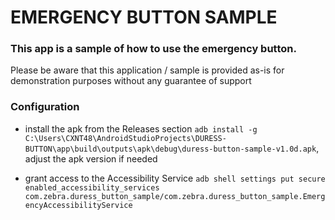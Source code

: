 # EMERGENCY BUTTON SAMPLE

### This app is a sample of how to use the emergency button. 

Please be aware that this application / sample is provided as-is for demonstration purposes without any guarantee of support

### Configuration
- install the apk from the Releases section
    ```adb install -g C:\Users\CXNT48\AndroidStudioProjects\DURESS-BUTTON\app\build\outputs\apk\debug\duress-button-sample-v1.0d.apk```, adjust the apk version if needed

- grant access to the Accessibility Service
    ```adb shell settings put secure enabled_accessibility_services com.zebra.duress_button_sample/com.zebra.duress_button_sample.EmergencyAccessibilityService```

